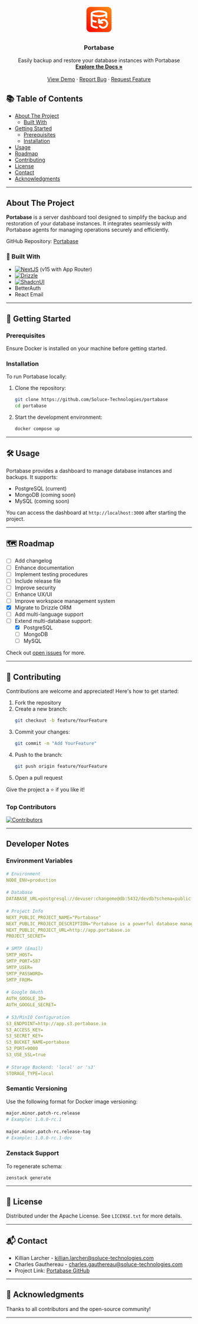 <br />
<div align="center">
  <a href="https://portabase.io">
    <img src="/public/images/logo.png" alt="Logo" width="80" height="80">
  </a>

  <h3 align="center">Portabase</h3>

  <p align="center">
    Easily backup and restore your database instances with Portabase
    <br />
    <a href="https://portabase.io"><strong>Explore the Docs »</strong></a>
    <br />
    <br />
    <a href="https://www.youtube.com/watch?v=D9uFrGxLc4s">View Demo</a>
    ·
    <a href="https://github.com/Soluce-Technologies/portabase/issues/new?labels=bug&template=bug-report---.md">Report Bug</a>
    ·
    <a href="https://github.com/Soluce-Technologies/portabase/issues/new?labels=enhancement&template=feature-request---.md">Request Feature</a>
  </p>

</div>



## 📚 Table of Contents

- [About The Project](#about-the-project)
    - [Built With](#built-with)
- [Getting Started](#getting-started)
    - [Prerequisites](#prerequisites)
    - [Installation](#installation)
- [Usage](#usage)
- [Roadmap](#roadmap)
- [Contributing](#contributing)
- [License](#license)
- [Contact](#contact)
- [Acknowledgments](#acknowledgments)

---

## About The Project

**Portabase** is a server dashboard tool designed to simplify the backup and restoration of your database instances. It integrates seamlessly with Portabase agents for managing operations securely and efficiently.

GitHub Repository: [Portabase](https://github.com/Soluce-Technologies/portabase)

### 🔧 Built With

- [![NextJS][NextJS]][NextJS-url] (v15 with App Router)
- [![Drizzle][Drizzle]][Drizzle-url]
- [![ShadcnUI][ShadcnUI]][ShadcnUI-url]
- BetterAuth
- React Email

---

## 🚀 Getting Started

### Prerequisites

Ensure Docker is installed on your machine before getting started.

### Installation

To run Portabase locally:

1. Clone the repository:
    ```bash
    git clone https://github.com/Soluce-Technologies/portabase
    cd portabase
    ```
2. Start the development environment:
    ```bash
    docker compose up
    ```

---

## 🛠️ Usage

Portabase provides a dashboard to manage database instances and backups. It supports:

- PostgreSQL (current)
- MongoDB (coming soon)
- MySQL (coming soon)

You can access the dashboard at `http://localhost:3000` after starting the project.

---

## 🗺️ Roadmap

- [ ] Add changelog
- [ ] Enhance documentation
- [ ] Implement testing procedures
- [ ] Include release file
- [ ] Improve security
- [ ] Enhance UX/UI
- [ ] Improve workspace management system
- [x] Migrate to Drizzle ORM
- [ ] Add multi-language support
- [ ] Extend multi-database support:
    - [x] PostgreSQL
    - [ ] MongoDB
    - [ ] MySQL

Check out [open issues](https://github.com/Soluce-Technologies/portabase/issues) for more.

---

## 🤝 Contributing

Contributions are welcome and appreciated! Here's how to get started:

1. Fork the repository
2. Create a new branch:
    ```bash
    git checkout -b feature/YourFeature
    ```
3. Commit your changes:
    ```bash
    git commit -m "Add YourFeature"
    ```
4. Push to the branch:
    ```bash
    git push origin feature/YourFeature
    ```
5. Open a pull request

Give the project a ⭐ if you like it!

### Top Contributors

[![Contributors](https://contrib.rocks/image?repo=Soluce-Technologies/portabase)](https://github.com/Soluce-Technologies/portabase/graphs/contributors)

---

## Developer Notes

### Environment Variables

```yml
# Environment
NODE_ENV=production

# Database
DATABASE_URL=postgresql://devuser:changeme@db:5432/devdb?schema=public

# Project Info
NEXT_PUBLIC_PROJECT_NAME="Portabase"
NEXT_PUBLIC_PROJECT_DESCRIPTION="Portabase is a powerful database manager"
NEXT_PUBLIC_PROJECT_URL=http://app.portabase.io
PROJECT_SECRET=

# SMTP (Email)
SMTP_HOST=
SMTP_PORT=587
SMTP_USER=
SMTP_PASSWORD=
SMTP_FROM=

# Google OAuth
AUTH_GOOGLE_ID=
AUTH_GOOGLE_SECRET=

# S3/MinIO Configuration
S3_ENDPOINT=http://app.s3.portabase.io
S3_ACCESS_KEY=
S3_SECRET_KEY=
S3_BUCKET_NAME=portabase
S3_PORT=9000
S3_USE_SSL=true

# Storage Backend: 'local' or 's3'
STORAGE_TYPE=local
```

### Semantic Versioning

Use the following format for Docker image versioning:

```bash
major.minor.patch-rc.release
# Example: 1.0.0-rc.1

major.minor.patch-rc.release-tag
# Example: 1.0.0-rc.1-dev
```

### Zenstack Support

To regenerate schema:

```bash
zenstack generate
```

---

## 📄 License

Distributed under the Apache License. See `LICENSE.txt` for more details.

---

## 📬 Contact

- Killian Larcher - killian.larcher@soluce-technologies.com
- Charles Gauthereau - charles.gauthereau@soluce-technologies.com
- Project Link: [Portabase GitHub](https://github.com/Soluce-Technologies/portabase)

---

## 🙏 Acknowledgments

Thanks to all contributors and the open-source community!

---

[NextJS]: https://img.shields.io/badge/next.js-000000?style=for-the-badge&logo=nextdotjs&logoColor=white
[Drizzle]: https://img.shields.io/badge/Drizzle-111?style=for-the-badge&logo=Drizzle&logoColor=c5f74f
[ShadcnUI]: https://img.shields.io/badge/shadcn/ui-000000?style=for-the-badge&logo=shadcn/ui&logoColor=white
[NextJS-url]: https://nextjs.org/
[Drizzle-url]: https://orm.drizzle.team/
[ShadcnUI-url]: https://ui.shadcn.com/
